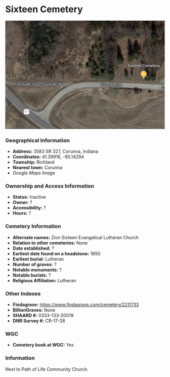 # Sixteen Cemetery

![Sixteen Cemetery on Google Earth](https://github.com/FyoAtEPL/DeKalbCemeteries/blob/main/images/mapImages/SixteenEarth.png "Sixteen Cemetery on Google Earth")

### Geographical Information
- **Address:** 3583 SR 327, Corunna, Indiana
- **Coordinates:** 41.39916, -85.14294
- **Township:** Richland
- **Nearest town:** Corunna
- *Google Maps Image*

### Ownership and Access Information
- **Status:** Inactive
- **Owner:** ?
- **Accessibility:** ?
- **Hours:** ?

### Cemetery Information
- **Alternate names:** Zion Sixteen Evangelical Lutheran Church
- **Relation to other cemeteries:** None
- **Date established:** ?
- **Earliest date found on a headstone:** 1850
- **Earliest burial:** Lutheran
- **Number of graves:** ?
- **Notable monuments:** ?
- **Notable burials:** ?
- **Religious Affiliation:** Lutheran

### Other Indexes
- **Findagrave:** https://www.findagrave.com/cemetery/2211733
- **BillionGraves:** None
- **SHAARD #:** 0333-133-20019
- **DNR Survey #:** CR-17-28

### WGC
- **Cemetery book at WGC:** Yes

### Information
Next to Path of Life Community Church.

